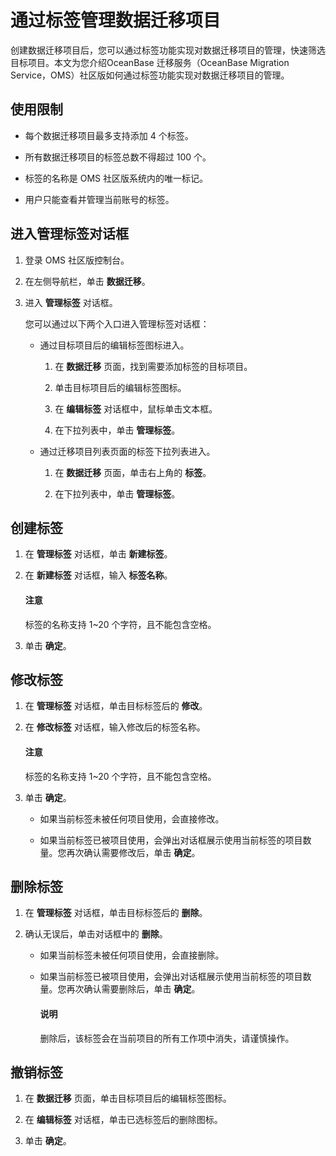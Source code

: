 # 通过标签管理数据迁移项目

创建数据迁移项目后，您可以通过标签功能实现对数据迁移项目的管理，快速筛选目标项目。本文为您介绍OceanBase 迁移服务（OceanBase Migration Service，OMS）社区版如何通过标签功能实现对数据迁移项目的管理。

## 使用限制

* 每个数据迁移项目最多支持添加 4 个标签。

* 所有数据迁移项目的标签总数不得超过 100 个。

* 标签的名称是 OMS 社区版系统内的唯一标记。

* 用户只能查看并管理当前账号的标签。

## 进入管理标签对话框

1. 登录 OMS 社区版控制台。

2. 在左侧导航栏，单击 **数据迁移**。

3. 进入 **管理标签** 对话框。

   您可以通过以下两个入口进入管理标签对话框：

   * 通过目标项目后的编辑标签图标进入。

     1. 在 **数据迁移** 页面，找到需要添加标签的目标项目。

     2. 单击目标项目后的编辑标签图标。

     3. 在 **编辑标签** 对话框中，鼠标单击文本框。

     4. 在下拉列表中，单击 **管理标签**。

   * 通过迁移项目列表页面的标签下拉列表进入。

     1. 在 **数据迁移** 页面，单击右上角的 **标签**。

     2. 在下拉列表中，单击 **管理标签**。

## 创建标签

1. 在 **管理标签** 对话框，单击 **新建标签**。

2. 在 **新建标签** 对话框，输入 **标签名称**。

    <main id="notice" type='notice'>
    <h4>注意</h4>
    <p>标签的名称支持 1~20 个字符，且不能包含空格。</p>
    </main>

3. 单击 **确定**。

## 修改标签

1. 在 **管理标签** 对话框，单击目标标签后的 **修改**。

2. 在 **修改标签** 对话框，输入修改后的标签名称。

    <main id="notice" type='notice'>
    <h4>注意</h4>
    <p>标签的名称支持 1~20 个字符，且不能包含空格。</p>
    </main>

3. 单击 **确定**。

   * 如果当前标签未被任何项目使用，会直接修改。

   * 如果当前标签已被项目使用，会弹出对话框展示使用当前标签的项目数量。您再次确认需要修改后，单击 **确定**。

## 删除标签

1. 在 **管理标签** 对话框，单击目标标签后的 **删除**。

2. 确认无误后，单击对话框中的 **删除**。

   * 如果当前标签未被任何项目使用，会直接删除。

   * 如果当前标签已被项目使用，会弹出对话框展示使用当前标签的项目数量。您再次确认需要删除后，单击 **确定**。

      <main id="notice" type='explain'>
      <h4>说明</h4>
      <p>删除后，该标签会在当前项目的所有工作项中消失，请谨慎操作。</p>
      </main>

## 撤销标签

1. 在 **数据迁移** 页面，单击目标项目后的编辑标签图标。

2. 在 **编辑标签** 对话框，单击已选标签后的删除图标。

3. 单击 **确定**。
